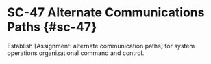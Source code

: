 # SC-47 Alternate Communications Paths {#sc-47}

Establish [Assignment: alternate communication paths] for system operations organizational command and control.

